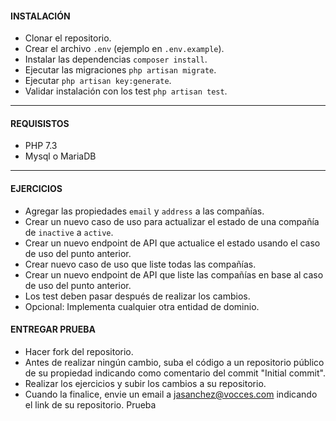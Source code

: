 #### INSTALACIÓN

 - Clonar el repositorio.
 - Crear el archivo `.env` (ejemplo en `.env.example`).
 - Instalar las dependencias `composer install`.
 - Ejecutar las migraciones `php artisan migrate`.
 - Ejecutar `php artisan key:generate`.
 - Validar instalación con los test `php artisan test`.
----

#### REQUISISTOS

 - PHP 7.3
 - Mysql o MariaDB

----

#### EJERCICIOS

 - Agregar las propiedades `email` y `address` a las compañías.
 - Crear un nuevo caso de uso para actualizar el estado de una compañía de `inactive` a `active`.
 - Crear un nuevo endpoint de API que actualice el estado usando el caso de uso del punto anterior.
 - Crear nuevo caso de uso que liste todas las compañías.
 - Crear un nuevo endpoint de API que liste las compañías en base al caso de uso del punto anterior.
 - Los test deben pasar después de realizar los cambios.
 - Opcional: Implementa cualquier otra entidad de dominio.


#### ENTREGAR PRUEBA

 - Hacer fork del repositorio.
 - Antes de realizar ningún cambio, suba el código a un repositorio público de su propiedad indicando como comentario del commit "Initial commit".
 - Realizar los ejercicios y subir los cambios a su repositorio.
 - Cuando la finalice, envie un email a jasanchez@vocces.com indicando el link de su repositorio.
Prueba
